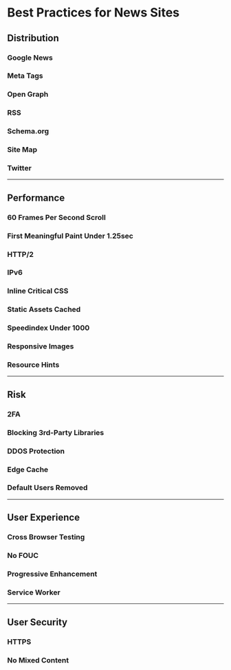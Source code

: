 # Best Practices for News Sites

## Distribution

### Google News

### Meta Tags

### Open Graph

### RSS

### Schema.org

### Site Map

### Twitter

***

## Performance

### 60 Frames Per Second Scroll

### First Meaningful Paint Under 1.25sec

### HTTP/2

### IPv6

### Inline Critical CSS

### Static Assets Cached

### Speedindex Under 1000

### Responsive Images

### Resource Hints

***

## Risk

### 2FA

### Blocking 3rd-Party Libraries

### DDOS Protection

### Edge Cache

### Default Users Removed

***

## User Experience

### Cross Browser Testing

### No FOUC

### Progressive Enhancement

### Service Worker

***

## User Security

### HTTPS

### No Mixed Content

